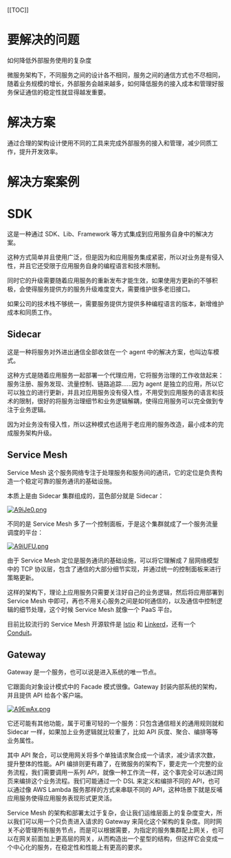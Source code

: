 [[TOC]]

# 要解决的问题

如何降低外部服务使用的复杂度

微服务架构下，不同服务之间的设计各不相同，服务之间的通信方式也不尽相同，随着业务规模的增长，外部服务会越来越多，如何降低服务的接入成本和管理好服务保证通信的稳定性就显得越发重要。

# 解决方案

通过合理的架构设计使用不同的工具来完成外部服务的接入和管理，减少同质工作，提升开发效率。

# 解决方案案例

# SDK

这是一种通过 SDK、Lib、Framework 等方式集成到应用服务自身中的解决方案。

这种方式简单并且使用广泛，但是因为和应用服务集成紧密，所以对业务是有侵入性，并且它还受限于应用服务自身的编程语言和技术限制。

同时它的升级需要随着应用服务的重新发布才能生效，如果使用方更新的不够积极，会使得服务提供方的服务升级难度变大，需要维护很多老旧接口。

如果公司的技术栈不够统一，需要服务提供方提供多种编程语言的版本，新增维护成本和同质工作。

## Sidecar

这是一种将服务对外进出通信全部收敛在一个 agent 中的解决方案，也叫边车模式。

这种方式是随着应用服务一起部署一个代理应用，它将服务治理的工作收敛起来：服务注册、服务发现、流量控制、链路追踪......因为 agent 是独立的应用，所以它可以独立的进行更新，并且对应用服务没有侵入性，不用受到应用服务的语言和技术的限制，很好的将服务治理细节和业务逻辑解耦，使得应用服务可以完全做到专注于业务逻辑。

因为对业务没有侵入性，所以这种模式也适用于老应用的服务改造，最小成本的完成服务架构升级。

## Service Mesh

Service Mesh 这个服务网络专注于处理服务和服务间的通讯，它的定位是负责构造一个稳定可靠的服务通讯的基础设施。

本质上是由 Sidecar 集群组成的，蓝色部分就是 Sidecar：

[![A9iJe0.png](https://s2.ax1x.com/2019/03/10/A9iJe0.png)](https://imgchr.com/i/A9iJe0)

不同的是 Service Mesh 多了一个控制面板，于是这个集群就成了一个服务流量调度的平台：

[![A9iUFU.png](https://s2.ax1x.com/2019/03/10/A9iUFU.png)](https://imgchr.com/i/A9iUFU)

由于 Service Mesh 定位是服务通讯的基础设施，可以将它理解成 7 层网络模型中的 TCP 协议层，包含了通信的大部分细节实现，并通过统一的控制面板来进行策略更新。

这样的架构下，理论上应用服务只需要关注好自己的业务逻辑，然后将应用部署到 Service Mesh 中即可，再也不用关心服务之间是如何通信的，以及通信中控制逻辑的细节处理，这个时候 Service Mesh 就像一个 PaaS 平台。

目前比较流行的 Service Mesh 开源软件是 [Istio](https://istio.io/) 和 [Linkerd](https://linkerd.io/)，还有一个 [Conduit](https://conduit.io/)。

## Gateway

Gateway 是一个服务，也可以说是进入系统的唯一节点。

它跟面向对象设计模式中的 Facade 模式很像。Gateway 封装内部系统的架构，并且提供 API 给各个客户端。

[![A9EwAx.png](https://s2.ax1x.com/2019/03/10/A9EwAx.png)](https://imgchr.com/i/A9EwAx)

它还可能有其他功能，属于可重可轻的一个服务：只包含通信相关的通用规则就和 Sidecar 一样，如果加上业务逻辑就比较重了，比如 API 灰度、聚合、编排等等业务属性。

其中 API 聚合，可以使用网关将多个单独请求聚合成一个请求，减少请求次数，提升整体的性能。API 编排则更有趣了，在微服务的架构下，要走完一个完整的业务流程，我们需要调用一系列 API，就像一种工作流一样，这个事完全可以通过网页来编排这个业务流程。我们可能通过一个 DSL 来定义和编排不同的 API，也可以通过像 AWS Lambda 服务那样的方式来串联不同的 API，这种场景下就是反哺应用服务使得应用服务表现形式更灵活。

Service Mesh 的架构和部署太过于复杂，会让我们运维层面上的复杂度变大，所以我们可以用一个只负责进入请求的 Gateway 来简化这个架构的复杂度。同时网关不必管理所有服务节点，而是可以根据需要，为指定的服务集群配上网关，也可以在网关前面加上更高层的网关，从而构造出一个星型的结构，但这样它会变成一个中心化的服务，在稳定性和性能上有更高的要求。
